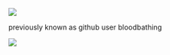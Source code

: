 ![](https://komarev.com/ghpvc/?username=goldensecond&color=orange&style=plastic)

previously known as github user bloodbathing

![](https://files.catbox.moe/pxw817.jpeg)
